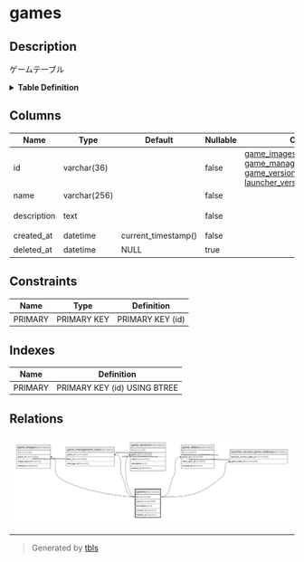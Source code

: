 # games

## Description

ゲームテーブル

<details>
<summary><strong>Table Definition</strong></summary>

```sql
CREATE TABLE `games` (
  `id` varchar(36) NOT NULL,
  `name` varchar(256) NOT NULL,
  `description` text NOT NULL,
  `created_at` datetime NOT NULL DEFAULT current_timestamp(),
  `deleted_at` datetime DEFAULT NULL,
  PRIMARY KEY (`id`)
) ENGINE=InnoDB DEFAULT CHARSET=utf8mb4
```

</details>

## Columns

| Name | Type | Default | Nullable | Children | Parents | Comment |
| ---- | ---- | ------- | -------- | -------- | ------- | ------- |
| id | varchar(36) |  | false | [game_images](game_images.md) [game_management_roles](game_management_roles.md) [game_versions](game_versions.md) [game_videos](game_videos.md) [launcher_version_game_relations](launcher_version_game_relations.md) |  | ゲームUUID |
| name | varchar(256) |  | false |  |  | ゲーム名 |
| description | text |  | false |  |  | ゲームの説明 |
| created_at | datetime | current_timestamp() | false |  |  | 作成日時 |
| deleted_at | datetime | NULL | true |  |  | 削除日時 |

## Constraints

| Name | Type | Definition |
| ---- | ---- | ---------- |
| PRIMARY | PRIMARY KEY | PRIMARY KEY (id) |

## Indexes

| Name | Definition |
| ---- | ---------- |
| PRIMARY | PRIMARY KEY (id) USING BTREE |

## Relations

![er](games.svg)

---

> Generated by [tbls](https://github.com/k1LoW/tbls)
